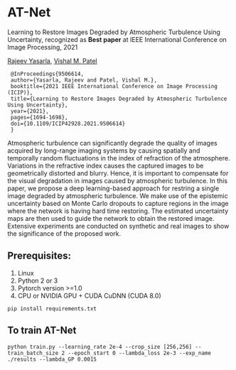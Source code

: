 # AT-Net
Learning to Restore Images Degraded by Atmospheric Turbulence Using Uncertainty, recognized as **Best paper** at IEEE International Conference on Image Processing, 2021


[Rajeev Yasarla](https://sites.google.com/view/rajeevyasarla/home),  [Vishal M. Patel](https://engineering.jhu.edu/ece/faculty/vishal-m-patel/)

     @InProceedings{9506614,
     author={Yasarla, Rajeev and Patel, Vishal M.},
     booktitle={2021 IEEE International Conference on Image Processing (ICIP)}, 
     title={Learning to Restore Images Degraded by Atmospheric Turbulence Using Uncertainty}, 
     year={2021},
     pages={1694-1698},
     doi={10.1109/ICIP42928.2021.9506614}
     }


Atmospheric turbulence can significantly degrade the quality of images acquired by long-range imaging systems by causing spatially and temporally random fluctuations in the index of refraction of the atmosphere. Variations in the refractive index causes the captured images to be geometrically distorted and blurry. Hence, it is important to compensate for the visual degradation in images caused by atmospheric turbulence. In this paper, we propose a deep learning-based approach for restring a single image degraded by atmospheric turbulence. We make use of the epistemic uncertainty based on Monte Carlo dropouts to capture regions in the image where the network is having hard time restoring. The estimated uncertainty maps are then used to guide the network to obtain the restored image. Extensive experiments are conducted on synthetic and real images to show the significance of the proposed work.

## Prerequisites:
1. Linux
2. Python 2 or 3
3. Pytorch version >=1.0
4. CPU or NVIDIA GPU + CUDA CuDNN (CUDA 8.0)
```
pip install requirements.txt
```

## To train AT-Net
```
python train.py --learning_rate 2e-4 --crop_size [256,256] --train_batch_size 2 --epoch_start 0 --lambda_loss 2e-3 --exp_name ./results --lambda_GP 0.0015
```
